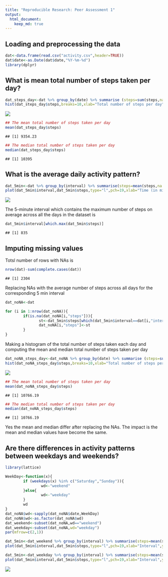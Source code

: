 ```yaml
---
title: "Reproducible Research: Peer Assessment 1"
output: 
  html_document:
    keep_md: true
---
```



## Loading and preprocessing the data


```r
dat<-data.frame(read.csv("activity.csv",header=TRUE))
dat$date<-as.Date(dat$date,"%Y-%m-%d")
library(dplyr)
```


## What is mean total number of steps taken per day?


```r
dat_steps_day<-dat %>% group_by(date) %>% summarise (steps=sum(steps,na.rm=TRUE))
hist(dat_steps_day$steps,breaks=10,xlab="Total number of steps per day",main="Histogram of total number of steps per day")
```

![](PA1_template_files/figure-html/unnamed-chunk-2-1.png)<!-- -->

```r
## The mean total number of steps taken per day
mean(dat_steps_day$steps)
```

```
## [1] 9354.23
```

```r
## The median total number of steps taken per day
median(dat_steps_day$steps)
```

```
## [1] 10395
```


## What is the average daily activity pattern?


```r
dat_5min<-dat %>% group_by(interval) %>% summarise(steps=mean(steps,na.rm=TRUE))
plot(dat_5min$interval,dat_5min$steps,type="l",pch=19,xlab="Time (in minutes)",ylab="Average number of steps",main="Time Series Plot of the average number of steps taken")
```

![](PA1_template_files/figure-html/unnamed-chunk-3-1.png)<!-- -->

The 5-minute interval which contains the maximum number of steps on average across all the days in the dataset is


```r
dat_5min$interval[which.max(dat_5min$steps)]
```

```
## [1] 835
```



## Imputing missing values

Totsl number of rows with NAs is

```r
nrow(dat)-sum(complete.cases(dat))
```

```
## [1] 2304
```

Replacing NAs with the average number of steps across all days for the corresponding 5 min interval


```r
dat_noNA<-dat

for (i in 1:nrow(dat_noNA)){
        if(is.na(dat_noNA[i,"steps"])){
               st<-dat_5min$steps[which(dat_5min$interval==dat[i,"interval"])] 
               dat_noNA[i,"steps"]<-st
        }
}
```

Making a histogram of the total number of steps taken each day and computing
the mean and median total number of steps taken per day


```r
dat_noNA_steps_day<-dat_noNA %>% group_by(date) %>% summarise (steps=sum(steps,na.rm=TRUE))
hist(dat_noNA_steps_day$steps,breaks=10,xlab="Total number of steps per day",main="Histogram of total number of steps per day")
```

![](PA1_template_files/figure-html/unnamed-chunk-7-1.png)<!-- -->

```r
## The mean total number of steps taken per day
mean(dat_noNA_steps_day$steps)
```

```
## [1] 10766.19
```

```r
## The median total number of steps taken per day
median(dat_noNA_steps_day$steps)
```

```
## [1] 10766.19
```


Yes the mean and median differ after replacing the NAs. The impact is the mean and median values have become the same.


## Are there differences in activity patterns between weekdays and weekends?



```r
library(lattice)

WeekDay<-function(x){
        if (weekdays(x) %in% c("Saturday","Sunday")){
                wd<-"weekend"
        }else{
                wd<-"weekday"
        }
        wd
}
dat_noNA$wd<-sapply(dat_noNA$date,WeekDay)
dat_noNA$wd<-as.factor(dat_noNA$wd)
dat_weekend<-subset(dat_noNA,wd=="weekend")
dat_weekday<-subset(dat_noNA,wd="weekday")
par(mfrow=c(2,1))

dat_5min<-dat_weekend %>% group_by(interval) %>% summarise(steps=mean(steps,na.rm=TRUE))
plot(dat_5min$interval,dat_5min$steps,type="l",pch=19,xlab="Interval",ylab="Average number of steps",main="Weekend")

dat_5min<-dat_weekday %>% group_by(interval) %>% summarise(steps=mean(steps,na.rm=TRUE))
plot(dat_5min$interval,dat_5min$steps,type="l",pch=19,xlab="Interval",ylab="Average number of steps",main="Weekday")
```

![](PA1_template_files/figure-html/unnamed-chunk-8-1.png)<!-- -->










